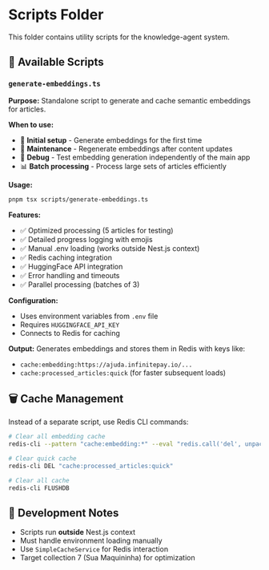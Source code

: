 # Scripts Folder

This folder contains utility scripts for the knowledge-agent system.

## 📜 Available Scripts

### `generate-embeddings.ts`

**Purpose:** Standalone script to generate and cache semantic embeddings for articles.

**When to use:**
- 🚀 **Initial setup** - Generate embeddings for the first time
- 🔄 **Maintenance** - Regenerate embeddings after content updates  
- 🐛 **Debug** - Test embedding generation independently of the main app
- 📊 **Batch processing** - Process large sets of articles efficiently

**Usage:**
```bash
pnpm tsx scripts/generate-embeddings.ts
```

**Features:**
- ✅ Optimized processing (5 articles for testing)
- ✅ Detailed progress logging with emojis
- ✅ Manual .env loading (works outside Nest.js context)
- ✅ Redis caching integration
- ✅ HuggingFace API integration
- ✅ Error handling and timeouts
- ✅ Parallel processing (batches of 3)

**Configuration:**
- Uses environment variables from `.env` file
- Requires `HUGGINGFACE_API_KEY`
- Connects to Redis for caching

**Output:**
Generates embeddings and stores them in Redis with keys like:
- `cache:embedding:https://ajuda.infinitepay.io/...`
- `cache:processed_articles:quick` (for faster subsequent loads)

## 🗑️ Cache Management

Instead of a separate script, use Redis CLI commands:

```bash
# Clear all embedding cache
redis-cli --pattern "cache:embedding:*" --eval "redis.call('del', unpack(redis.call('keys', ARGV[1])))" , "cache:embedding:*"

# Clear quick cache
redis-cli DEL "cache:processed_articles:quick"

# Clear all cache
redis-cli FLUSHDB
```

## 🔧 Development Notes

- Scripts run **outside** Nest.js context
- Must handle environment loading manually
- Use `SimpleCacheService` for Redis interaction
- Target collection 7 (Sua Maquininha) for optimization
